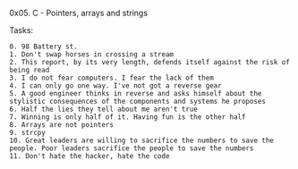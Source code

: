 
0x05. C - Pointers, arrays and strings

Tasks:

	0. 98 Battery st. 
	1. Don't swap horses in crossing a stream
	2. This report, by its very length, defends itself against the risk of being read 
	3. I do not fear computers. I fear the lack of them 
	4. I can only go one way. I've not got a reverse gear 
	5. A good engineer thinks in reverse and asks himself about the stylistic consequences of the components and systems he proposes 
	6. Half the lies they tell about me aren't true 
	7. Winning is only half of it. Having fun is the other half 
	8. Arrays are not pointers 
	9. strcpy 
	10. Great leaders are willing to sacrifice the numbers to save the people. Poor leaders sacrifice the people to save the numbers
	11. Don't hate the hacker, hate the code 
